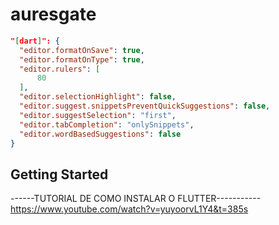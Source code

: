 # auresgate

```json
"[dart]": {
  "editor.formatOnSave": true,
  "editor.formatOnType": true,
  "editor.rulers": [
      80
  ],
  "editor.selectionHighlight": false,
  "editor.suggest.snippetsPreventQuickSuggestions": false,
  "editor.suggestSelection": "first",
  "editor.tabCompletion": "onlySnippets",
  "editor.wordBasedSuggestions": false
}
```
## Getting Started
------TUTORIAL DE COMO INSTALAR O FLUTTER-----------
https://www.youtube.com/watch?v=yuyoorvL1Y4&t=385s
